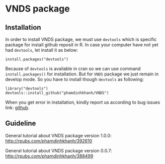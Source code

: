 # VNDS package
## Installation
In order to install VNDS package, we must use `devtools` which is specific package for install github reposit in R. In case your computer have not yet had `devtools`, let install it as below:

```
install.packages("devtools")
```
Because of `devtools` is available in cran so we can use command `install.packages()` for installation. But for `VNDS` package we just remain in develop mode. So you have to install though `devtools` as following:

```
library("devtools")
devtools::install_github("phamdinhkhanh/VNDS")
```

When you get error in installation, kindly report us according to bug issues link: [github](https://github.com/phamdinhkhanh/VNDS/issues).

## Guideline

General tutorial about VNDS package version 1.0.0:
http://rpubs.com/phamdinhkhanh/392610

General tutorial about VNDS package version 0.0.7:
http://rpubs.com/phamdinhkhanh/388499
